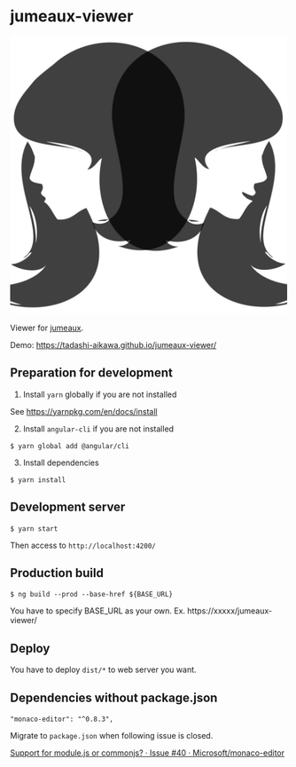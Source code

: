 # jumeaux-viewer

<img src="./src/assets/jumeaux.png" width="500" height="500">

Viewer for [jumeaux](https://github.com/tadashi-aikawa/jumeaux).

Demo: https://tadashi-aikawa.github.io/jumeaux-viewer/

## Preparation for development

1. Install `yarn` globally if you are not installed

See https://yarnpkg.com/en/docs/install

2. Install `angular-cli` if you are not installed

```
$ yarn global add @angular/cli
```

3. Install dependencies

```
$ yarn install
```

## Development server

```
$ yarn start
```

Then access to `http://localhost:4200/`

## Production build

```
$ ng build --prod --base-href ${BASE_URL}
```

You have to specify BASE_URL as your own.
Ex. https://xxxxx/jumeaux-viewer/

## Deploy

You have to deploy `dist/*` to web server you want.

## Dependencies without package.json

```
"monaco-editor": "^0.8.3",
```

Migrate to `package.json` when following issue is closed.

[Support for module\.js or commonjs? · Issue \#40 · Microsoft/monaco\-editor](https://github.com/Microsoft/monaco-editor/issues/40)
